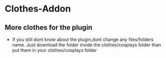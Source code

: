 # Clothes-Addon
## More clothes for the plugin
- If you still dont know about the plugin,dont change any files/folders name. Just download the folder inside the clothes/cosplays folder than put them in your clothes/cosplays folder
